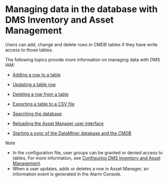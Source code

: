 # Managing data in the database with DMS Inventory and Asset Management

Users can add, change and delete rows in CMDB tables if they have write access to those tables.

The following topics provide more information on managing data with DMS IAM:

- [Adding a row to a table](Adding_a_row_to_a_table.md)

- [Updating a table row](Updating_a_table_row.md)

- [Deleting a row from a table](Deleting_a_row_from_a_table.md)

- [Exporting a table to a CSV file](Exporting_a_table_to_a_CSV_file.md)

- [Searching the database](Searching_the_database.md)

- [Reloading the Asset Manager user interface](Reloading_the_Asset_Manager_user_interface.md)

- [Starting a sync of the DataMiner database and the CMDB](Starting_a_sync_of_the_DataMiner_database_and_the_CMDB.md)

> [!NOTE]
> -  In the configuration file, user groups can be granted or denied access to tables. For more information, see [Configuring DMS Inventory and Asset Management](Configuring_DMS_Inventory_and_Asset_Management.md).
> -  When a user updates, adds or deletes a row in Asset Manager, an information event is generated in the Alarm Console.
>
